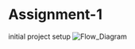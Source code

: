 # Assignment-1
initial project setup ![Flow_Diagram](https://user-images.githubusercontent.com/69899409/151310755-1cae8c3b-9a20-4fee-9d10-c84b66329ccf.jpeg)
